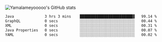 ![Yamalameyooooo's GitHub stats](https://github-readme-stats.vercel.app/api?username=yamalameyooooo&theme=transparent&show_icons=true\&show=reviews,discussions_started,discussions_answered,prs_merged,prs_merged_percentage)

<!--START_SECTION:waka-->

```txt
Java              3 hrs 3 mins    ████████████████████████▓   99.14 %
GraphQL           0 secs          ░░░░░░░░░░░░░░░░░░░░░░░░░   00.44 %
XML               0 secs          ░░░░░░░░░░░░░░░░░░░░░░░░░   00.31 %
Java Properties   0 secs          ░░░░░░░░░░░░░░░░░░░░░░░░░   00.07 %
YAML              0 secs          ░░░░░░░░░░░░░░░░░░░░░░░░░   00.02 %
```

<!--END_SECTION:waka-->

